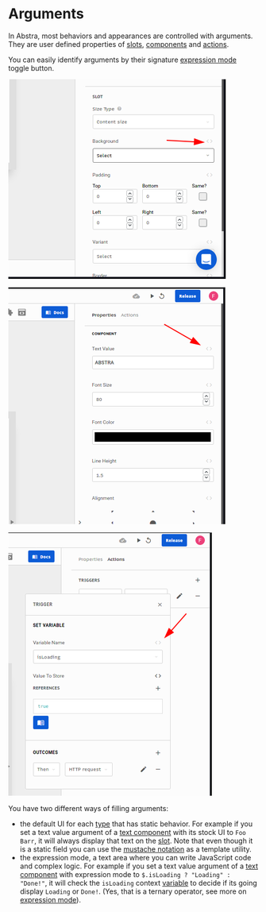# Arguments

In Abstra, most behaviors and appearances are controlled with arguments.   
They are user defined properties of [slots](../slots/), [components](../elements/) and [actions](../actions/).

You can easily identify arguments by their signature [expression mode](expression-mode.md) toggle button.

![This is a slot argument used to define its background](../../../../.gitbook/assets/nodearg.png)

![This is a component argument used to define the displayed text](../../../../.gitbook/assets/comparg.png)

![This is an action arguments used to select a variable](../../../../.gitbook/assets/actionarg.png)

You have two different ways of filling arguments: 

* the default UI for each [type](argument-types.md) that has static behavior. For example if you set a text value argument of a [text component](../elements/text.md) with its stock UI to `Foo Barr`, it will always display that text on the [slot](../slots/). Note that even though it is a static field you can use the [mustache notation](mustache-notation.md) as a template utility.
* the expression mode, a text area where you can write JavaScript code and complex logic. For example if you set a text value argument of a [text component](../elements/text.md) with expression mode to `$.isLoading ? "Loading" : "Done!"`, it will check the `isLoading` context [variable](../variables.md) to decide if its going display `Loading` or `Done!`. \(Yes, that is a ternary operator, see more on [expression mode](expression-mode.md)\).

